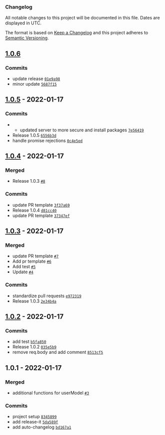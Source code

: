 ### Changelog

All notable changes to this project will be documented in this file. Dates are displayed in UTC.

The format is based on [Keep a Changelog](https://keepachangelog.com/en/1.0.0/)
and this project adheres to [Semantic Versioning](https://semver.org/spec/v2.0.0.html).

## [1.0.6](https://github.com/loloDawit/store-api/compare/1.0.5...1.0.6)

### Commits

- update release [`01e9a98`](https://github.com/loloDawit/store-api/commit/01e9a98cfdb0a40544858c31dbd9537f310e740e)
- minor update [`5687f15`](https://github.com/loloDawit/store-api/commit/5687f15d46b7899921aed25e149bcdbbfdad7009)

## [1.0.5](https://github.com/loloDawit/store-api/compare/1.0.4...1.0.5) - 2022-01-17

### Commits

- - updated server to more secure and install packages [`7e56419`](https://github.com/loloDawit/store-api/commit/7e56419a0cea4d362590d9710d185dd81cf2c4b8)
- Release 1.0.5 [`6556b3d`](https://github.com/loloDawit/store-api/commit/6556b3d55d6033babe708394a86b85342d744be0)
- handle promise rejections [`0c4e5ed`](https://github.com/loloDawit/store-api/commit/0c4e5ed3c8bc8c1392a07ca572de8c624a6f4be7)

## [1.0.4](https://github.com/loloDawit/store-api/compare/1.0.3...1.0.4) - 2022-01-17

### Merged

- Release 1.0.3 [`#8`](https://github.com/loloDawit/store-api/pull/8)

### Commits

- update PR template [`3f37a69`](https://github.com/loloDawit/store-api/commit/3f37a69f9b6e4b88350d21a0141254caf7f08ad8)
- Release 1.0.4 [`d81cc40`](https://github.com/loloDawit/store-api/commit/d81cc40cbab28dba4880f7c68fd4a1b8867f7340)
- update PR template [`37347ef`](https://github.com/loloDawit/store-api/commit/37347ef4e0cb3bf9686af28c191b9db9c56d5c53)

## [1.0.3](https://github.com/loloDawit/store-api/compare/1.0.2...1.0.3) - 2022-01-17

### Merged

- update PR template [`#7`](https://github.com/loloDawit/store-api/pull/7)
- Add pr template [`#6`](https://github.com/loloDawit/store-api/pull/6)
- Add test [`#5`](https://github.com/loloDawit/store-api/pull/5)
- Update [`#4`](https://github.com/loloDawit/store-api/pull/4)

### Commits

- standardize pull requests [`e972319`](https://github.com/loloDawit/store-api/commit/e97231907fb7e3b161328a263984ecd939d193fa)
- Release 1.0.3 [`2e34b4a`](https://github.com/loloDawit/store-api/commit/2e34b4a8a14a7192913565ba61483146a8ab74ab)

## [1.0.2](https://github.com/loloDawit/store-api/compare/1.0.1...1.0.2) - 2022-01-17

### Commits

- add test [`b5fa850`](https://github.com/loloDawit/store-api/commit/b5fa8506909aa6da4ee604c19e7300af190262fb)
- Release 1.0.2 [`035e5b9`](https://github.com/loloDawit/store-api/commit/035e5b978fbb8f9fa00f0be3946d4cc7c4d6bc37)
- remove req.body and add comment [`8513cf5`](https://github.com/loloDawit/store-api/commit/8513cf5d6e48299cb1658d59dc3f750e6ffdfef5)

## 1.0.1 - 2022-01-17

### Merged

- additional functions for userModel [`#3`](https://github.com/loloDawit/store-api/pull/3)

### Commits

- project setup [`8345899`](https://github.com/loloDawit/store-api/commit/83458996092f8ff471b3d412aa9e0ec13c269265)
- add release-it [`5da589f`](https://github.com/loloDawit/store-api/commit/5da589f6673d1bfa443ee6e64a274fac3f803d19)
- add auto-changelog [`bd167a1`](https://github.com/loloDawit/store-api/commit/bd167a11092aa7e05db601cd63a3a4d5f8fca338)
